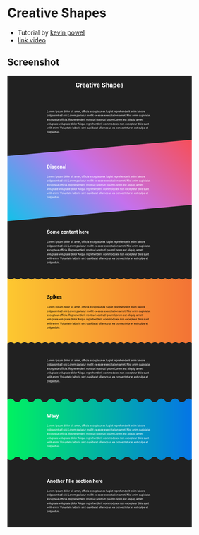 # Creative Shapes
- Tutorial by [kevin powel](https://www.youtube.com/@KevinPowell)
- [link video](https://youtu.be/hWGgw1K-i8Y)

## Screenshot
![screenshot](assets/screenshot.png)
